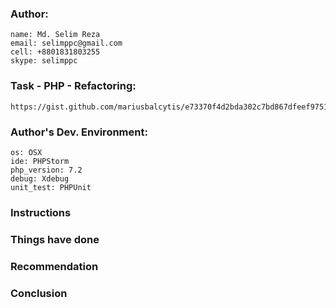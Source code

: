 ### Author: 

    name: Md. Selim Reza
    email: selimppc@gmail.com
    cell: +8801831803255
    skype: selimppc

### Task - PHP - Refactoring: 

    https://gist.github.com/mariusbalcytis/e73370f4d2bda302c7bd867dfeef9751
    
### Author's Dev. Environment:

    os: OSX
    ide: PHPStorm 
    php_version: 7.2 
    debug: Xdebug
    unit_test: PHPUnit  


### Instructions


### Things have done


### Recommendation 


### Conclusion

